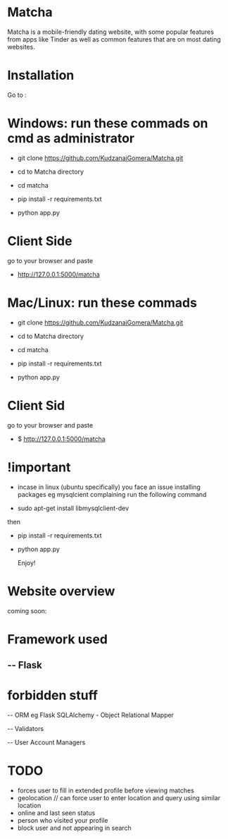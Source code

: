 # Matcha

  Matcha is a mobile-friendly dating website, with some popular features from apps like Tinder as well as common features that are on most dating websites.

# Installation

  Go to : 
  
# Windows: run these commads on cmd as administrator

- git clone https://github.com/KudzanaiGomera/Matcha.git

- cd to Matcha directory

- cd matcha

- pip install -r requirements.txt

- python app.py  

# Client Side

go to your browser and paste

- http://127.0.0.1:5000/matcha

 
# Mac/Linux: run these commads

-  git clone https://github.com/KudzanaiGomera/Matcha.git

- cd to Matcha directory

- cd matcha

- pip install -r requirements.txt

- python app.py 

# Client Sid

go to your browser and paste

- $ http://127.0.0.1:5000/matcha

# !important

- incase in linux (ubuntu specifically) you face an issue installing packages eg mysqlcient complaining run the following command

- sudo apt-get install libmysqlclient-dev

then

- pip install -r requirements.txt

- python app.py
  

  Enjoy!
  
# Website overview
  
  coming soon:

# Framework used
  -- Flask
  --

# forbidden stuff

  -- ORM eg Flask SQLAlchemy - Object Relational Mapper

  -- Validators

  -- User Account Managers


  # TODO

  - forces user to fill in extended profile before viewing matches
  - geolocation // can force user to enter location and query using similar location
  - online and last seen status
  - person who visited your profile
  - block user and not appearing in search
